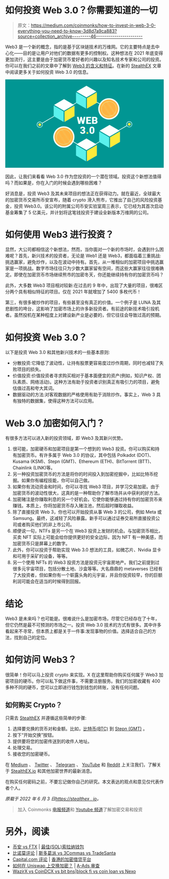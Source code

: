 # 如何投资 Web 3.0？你需要知道的一切

> 原文：<https://medium.com/coinmonks/how-to-invest-in-web-3-0-everything-you-need-to-know-3d8d7a9ca883?source=collection_archive---------46----------------------->

Web3 是一个新的概念，指的是基于区块链技术的万维网。它的主要特点是去中心化——目的是让用户对他们的数据有更多的控制权。这种想法在 2021 年底变得更加流行，这主要是由于加密货币爱好者的兴趣以及知名技术专家和公司的投资。你可以在我们之前的文章中了解到 [Web3 的含义和特征](https://stealthex.io/blog/2022/06/01/what-is-web3-the-new-internet-era-starting-today/)。在新的 [StealthEX](https://stealthex.io/) 文章中阅读更多关于如何投资 Web 3.0 的信息。

![](img/bc0fe3dbbd48db33266d7a40317d16ab.png)

因此，让我们来看看 Web 3.0 作为您投资的一个潜在领域。投资这个新想法值得吗？而如果是，你在入门的时候会遇到哪些困难？

好消息是，投资 Web3 及其未来项目的想法正在获得动力。就在最近，全球最大的加密货币交易所币安宣布，随着 crypto 滑入熊市，它推出了自己的风险投资基金，投资 Web3.0。该公司的附属公司币安实验室周三表示，它已经为其首次启动基金筹集了 5 亿美元，并计划将这笔钱投资于建设全新版本万维网的公司。

# 如何使用 Web3 进行投资？

显然，大公司都相信这个新想法，然而，当你面对一个新的市场时，会遇到什么困难呢？首先，新兴技术的投资者，无论是 Web1 还是 Web3，都面临着三重挑战:挑选赢家，避免炒作，以及在波动中持有。首先，从一堆相似的加密项目中挑选赢家是一项挑战。数字市场往往只为少数大赢家留有空间，而这些大赢家往往很难确定。即使在加密货币市场继续熊市的加密冬天，你还能继续持有你的加密货币吗？

此外，大多数 Web3 项目相对较新:在过去的 9 年中，出现了大量的项目，很难区分两个具有相似特征的项目。仅在 2021 年就增加了 5400 多枚代币！

第三，有很多被炒作的项目，有些甚至没有真正的价值。一个例子是 LUNA 及其悲剧性的垮台，这影响了加密市场上的许多新投资者。有前途的新技术吸引投机者。虽然投机在某种程度上对建设新产业是必要的，但它往往会导致过高的预期。

# 如何投资 Web 3.0？

以下是投资 Web 3.0 和其他新兴技术的一些基本原则:

*   分散投资:它降低了波动性，让持有股票更容易度过炒作周期，同时也减轻了失败项目的损失。
*   价值投资:价值投资者寻求购买相对于基本面便宜的资产(例如，知识产权、团队素质、网络活动)。这种方法有助于投资者识别真正有吸引力的项目，避免估值过高和夸大其词。
*   数据驱动的方法:对客观数据的严格使用有助于消除炒作。事实上，Web 3 具有独特的数据集，使得这种方法可以应用。

# Web 3.0 加密如何入门？

有很多方法可以进入新的投资领域，即 Web3 及其新兴优势。

1.  很可能，加密硬币和加密项目是第一个想到的 Web3 投资。你可以购买和持有加密货币。有许多属于 Web 3.0 的协议，其中包括 Polkadot (DOT)、Kusama (KSM)、Stepn (GMT)、Ethereum (ETH)、BitTorrent (BTT)、Chainlink (LINK)等。
2.  另一种投资加密货币的方法是将你的时间投入到加密挖掘中，比如比特币挖掘。如果你有编程技能，你可以自己做。
3.  如果你有流动资金和时间，你可以寻找 Web3 项目，并学习交易加密。由于加密货币的波动性很大，这真的是一种帮助你了解市场并从中获利的好方法。
4.  加密赌注是你赚取利息的另一个好机会。它使你能够通过持有你的加密货币来赚钱。本质上，你将加密货币存入赌注池，然后超时赚取收益。
5.  除了直接投资 Web 3，你也可以开始投资从事 Web 3 的公司，例如 Meta 或 Samsung。最终，这减轻了风险暴露。新手可以通过证券交易所直接投资公司或者购买他们的非上市公司。
6.  顺便说一句，NTFs 是另一个在 Web3 投资上发财的机会。与加密货币相比，买卖 NFT 实际上可能会给你提供更好的安全边际，因为 NFT 有一种美感，而加密货币只是屏幕上的数字。
7.  此外，你可以投资于帮助实现 Web 3.0 想法的工具，如微芯片、Nvidia 显卡和可用于采矿的设备，等等。
8.  另一个使用 NFTs 的 Web3 投资方法是投资元宇宙房地产。我们之前提到过很多元宇宙项目，包括分散土地、沙盒等等。大名鼎鼎的 metaverses 已经有了大投资者，但如果你有一个崭露头角的元宇宙，并且你投资较早，你的巨额利润可能会在适当的时候得到回报。

# 结论

Web3 是未来吗？也可能是。很难说什么是加密市场，尽管它已经存在了十年，但它仍然是最不可预测的市场之一。投资 Web 3.0 技术的方式有很多。其中许多看起来不寻常，但本质上都是关于一件事:发现事物的价值。选择适合自己的方法，找到自己的定位。

# 如何访问 Web3？

很简单！你可以马上投资 crypto 来实现。X 在这里帮助你购买任何属于 Web3 加密项目的硬币。你可以私下做这件事，不需要注册服务。我们的加密收藏有 400 多种不同的硬币，您可以立即进行钱包到钱包的转账，没有任何问题。

## 如何购买 Crypto？

只需去 [StealthEX](https://stealthex.io/) 并遵循这些简单的步骤:

1.  选择要兑换的货币对和金额。比如，[比特币(BTC)](https://stealthex.io/coin/bitcoin) 到 [Stepn (GMT)](https://stealthex.io/coin/stepn) 。
2.  按下“开始交换”按钮。
3.  提供要将您的加密传送到的收件人地址。
4.  处理交易。
5.  接收您的加密硬币。

在 [Medium](https://stealthex-io.medium.com/) 、 [Twitter](https://twitter.com/Stealthex_io) 、 [Telegram](https://t.me/StealthEX) 、 [YouTube](https://www.youtube.com/channel/UCeES_XBesX76ge7xf1meuSw) 和 [Reddit](https://www.reddit.com/user/Stealthex_io) 上关注我们，了解关于 [StealthEX.io](https://stealthex.io/) 和其他加密世界的最新消息。

在购买任何密码之前，不要忘记做你自己的研究。本文表达的观点和意见仅代表作者个人。

*原载于 2022 年 6 月 3 日*[*https://stealthex . io*](https://stealthex.io/blog/2022/06/03/how-to-invest-in-web-3-0-everything-you-need-to-know/)*。*

> 加入 Coinmonks [电报频道](https://t.me/coincodecap)和 [Youtube 频道](https://www.youtube.com/c/coinmonks/videos)了解加密交易和投资

# 另外，阅读

*   [币安 vs FTX](https://coincodecap.com/binance-vs-ftx) | [最佳(SOL)索拉纳钱包](https://coincodecap.com/solana-wallets)
*   [比诺莫评论](https://coincodecap.com/binomo-review) | [斯多葛派 vs 3Commas vs TradeSanta](https://coincodecap.com/stoic-vs-3commas-vs-tradesanta)
*   [Capital.com 评论](https://coincodecap.com/capital-com-review) | [香港的加密借贷平台](https://coincodecap.com/crypto-lending-hong-kong)
*   [如何在 Uniswap 上交换加密？](https://coincodecap.com/swap-crypto-on-uniswap) | [A-Ads 审查](https://coincodecap.com/a-ads-review)
*   [WazirX vs CoinDCX vs bit bns](/coinmonks/wazirx-vs-coindcx-vs-bitbns-149f4f19a2f1)|[block fi vs coin loan vs Nexo](/coinmonks/blockfi-vs-coinloan-vs-nexo-cb624635230d)